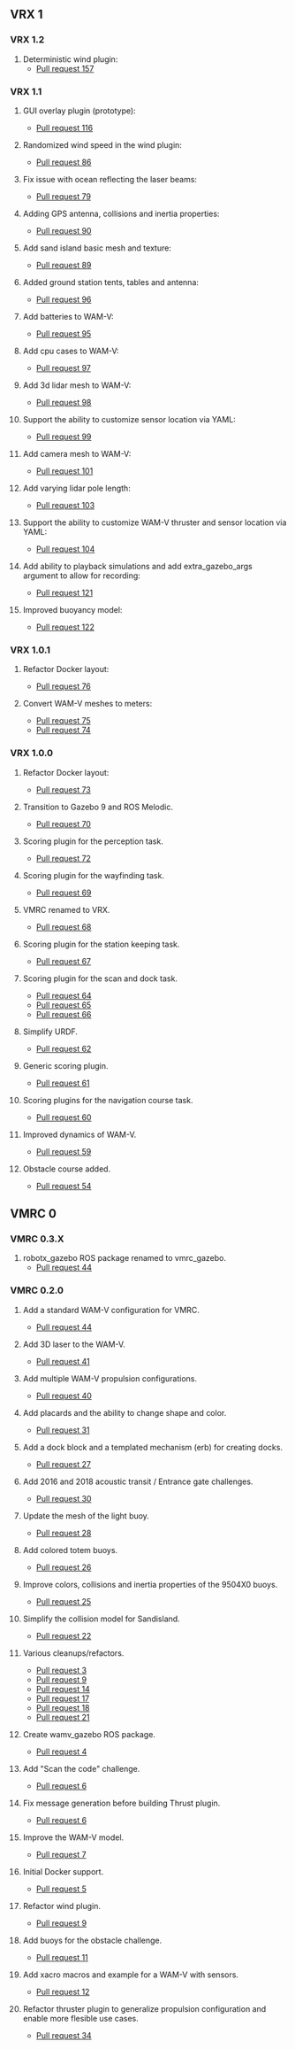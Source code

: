 ## VRX 1


### VRX 1.2

1. Deterministic wind plugin:
    * [Pull request 157](https://bitbucket.org/osrf/vrx/pull-requests/157)

### VRX 1.1

1. GUI overlay plugin (prototype):
    * [Pull request 116](https://bitbucket.org/osrf/vrx/pull-requests/116)

1. Randomized wind speed in the wind plugin:
    * [Pull request 86](https://bitbucket.org/osrf/vrx/pull-requests/86)

1. Fix issue with ocean reflecting the laser beams:
    * [Pull request 79](https://bitbucket.org/osrf/vrx/pull-requests/79)

1. Adding GPS antenna, collisions and inertia properties:
    * [Pull request 90](https://bitbucket.org/osrf/vrx/pull-requests/90)

1. Add sand island basic mesh and texture:
    * [Pull request 89](https://bitbucket.org/osrf/vrx/pull-requests/89)

1. Added ground station tents, tables and antenna:
    * [Pull request 96](https://bitbucket.org/osrf/vrx/pull-requests/96)

1. Add batteries to WAM-V:
    * [Pull request 95](https://bitbucket.org/osrf/vrx/pull-requests/95)

1. Add cpu cases to WAM-V:
    * [Pull request 97](https://bitbucket.org/osrf/vrx/pull-requests/97)

1. Add 3d lidar mesh to WAM-V:
    * [Pull request 98](https://bitbucket.org/osrf/vrx/pull-requests/98)

1. Support the ability to customize sensor location via YAML:
    * [Pull request 99](https://bitbucket.org/osrf/vrx/pull-requests/99)

1. Add camera mesh to WAM-V:
    * [Pull request 101](https://bitbucket.org/osrf/vrx/pull-requests/101)

1. Add varying lidar pole length:
    * [Pull request 103](https://bitbucket.org/osrf/vrx/pull-requests/103)

1. Support the ability to customize WAM-V thruster and sensor location via YAML:
    * [Pull request 104](https://bitbucket.org/osrf/vrx/pull-requests/104)

1. Add ability to playback simulations and add extra_gazebo_args argument to allow for recording:
    * [Pull request 121](https://bitbucket.org/osrf/vrx/pull-requests/121)

1. Improved buoyancy model:
    * [Pull request 122](https://bitbucket.org/osrf/vrx/pull-requests/122)

### VRX 1.0.1

1. Refactor Docker layout:
    * [Pull request 76](https://bitbucket.org/osrf/vrx/pull-requests/76)

1. Convert WAM-V meshes to meters:
    * [Pull request 75](https://bitbucket.org/osrf/vrx/pull-requests/75)
    * [Pull request 74](https://bitbucket.org/osrf/vrx/pull-requests/74)

### VRX 1.0.0

1. Refactor Docker layout:
    * [Pull request 73](https://bitbucket.org/osrf/vrx/pull-requests/73)

1. Transition to Gazebo 9 and ROS Melodic.
    * [Pull request 70](https://bitbucket.org/osrf/vrx/pull-requests/70)

1. Scoring plugin for the perception task.
    * [Pull request 72](https://bitbucket.org/osrf/vrx/pull-requests/72)

1. Scoring plugin for the wayfinding task.
    * [Pull request 69](https://bitbucket.org/osrf/vrx/pull-requests/69)

1. VMRC renamed to VRX.
    * [Pull request 68](https://bitbucket.org/osrf/vrx/pull-requests/68)

1. Scoring plugin for the station keeping task.
    * [Pull request 67](https://bitbucket.org/osrf/vrx/pull-requests/67)

1. Scoring plugin for the scan and dock task.
    * [Pull request 64](https://bitbucket.org/osrf/vrx/pull-requests/64)
    * [Pull request 65](https://bitbucket.org/osrf/vrx/pull-requests/65)
    * [Pull request 66](https://bitbucket.org/osrf/vrx/pull-requests/66)

1. Simplify URDF.
    * [Pull request 62](https://bitbucket.org/osrf/vrx/pull-requests/62)

1. Generic scoring plugin.
    * [Pull request 61](https://bitbucket.org/osrf/vrx/pull-requests/61)

1. Scoring plugins for the navigation course task.
    * [Pull request 60](https://bitbucket.org/osrf/vrx/pull-requests/60)

1. Improved dynamics of WAM-V.
    * [Pull request 59](https://bitbucket.org/osrf/vrx/pull-requests/59)

1. Obstacle course added.
    * [Pull request 54](https://bitbucket.org/osrf/vrx/pull-requests/54)


## VMRC 0

### VMRC 0.3.X

1. robotx_gazebo ROS package renamed to vmrc_gazebo.
    * [Pull request 44](https://bitbucket.org/osrf/vrx/pull-requests/49)

### VMRC 0.2.0

1. Add a standard WAM-V configuration for VMRC.
    * [Pull request 44](https://bitbucket.org/osrf/vrx/pull-requests/44)

1. Add 3D laser to the WAM-V.
    * [Pull request 41](https://bitbucket.org/osrf/vrx/pull-requests/41)

1. Add multiple WAM-V propulsion configurations.
    * [Pull request 40](https://bitbucket.org/osrf/vrx/pull-requests/40)

1. Add placards and the ability to change shape and color.
    * [Pull request 31](https://bitbucket.org/osrf/vrx/pull-requests/31)

1. Add a dock block and a templated mechanism (erb) for creating docks.
    * [Pull request 27](https://bitbucket.org/osrf/vrx/pull-requests/27)

1. Add 2016 and 2018 acoustic transit / Entrance gate challenges.
    * [Pull request 30](https://bitbucket.org/osrf/vrx/pull-requests/30)

1. Update the mesh of the light buoy.
    * [Pull request 28](https://bitbucket.org/osrf/vrx/pull-requests/28)

1. Add colored totem buoys.
    * [Pull request 26](https://bitbucket.org/osrf/vrx/pull-requests/26)

1. Improve colors, collisions and inertia properties of the 9504X0 buoys.
    * [Pull request 25](https://bitbucket.org/osrf/vrx/pull-requests/25)

1. Simplify the collision model for Sandisland.
    * [Pull request 22](https://bitbucket.org/osrf/vrx/pull-requests/22)

1. Various cleanups/refactors.
    * [Pull request 3](https://bitbucket.org/osrf/vrx/pull-requests/3)
    * [Pull request 9](https://bitbucket.org/osrf/vrx/pull-requests/9)
    * [Pull request 14](https://bitbucket.org/osrf/vrx/pull-requests/14)
    * [Pull request 17](https://bitbucket.org/osrf/vrx/pull-requests/17)
    * [Pull request 18](https://bitbucket.org/osrf/vrx/pull-requests/18)
    * [Pull request 21](https://bitbucket.org/osrf/vrx/pull-requests/21)

1. Create wamv_gazebo ROS package.
    * [Pull request 4](https://bitbucket.org/osrf/vrx/pull-requests/4)

1. Add "Scan the code" challenge.
    * [Pull request 6](https://bitbucket.org/osrf/vrx/pull-requests/6)

1. Fix message generation before building Thrust plugin.
    * [Pull request 6](https://bitbucket.org/osrf/vrx/pull-requests/8)

1. Improve the WAM-V model.
    * [Pull request 7](https://bitbucket.org/osrf/vrx/pull-requests/7)

1. Initial Docker support.
    * [Pull request 5](https://bitbucket.org/osrf/vrx/pull-requests/5)

1. Refactor wind plugin.
    * [Pull request 9](https://bitbucket.org/osrf/vrx/pull-requests/9)

1. Add buoys for the obstacle challenge.
    * [Pull request 11](https://bitbucket.org/osrf/vrx/pull-requests/11)

1. Add xacro macros and example for a WAM-V with sensors.
    * [Pull request 12](https://bitbucket.org/osrf/vrx/pull-requests/12)

1. Refactor thruster plugin to generalize propulsion configuration and enable more flesible use cases.
    * [Pull request 34](https://bitbucket.org/osrf/vrx/pull-requests/34)
